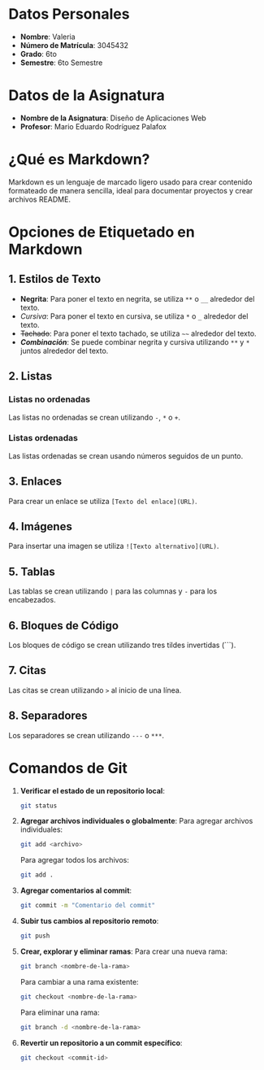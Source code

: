 # Datos Personales
- **Nombre**: Valeria
- **Número de Matrícula**: 3045432
- **Grado**: 6to
- **Semestre**: 6to Semestre

# Datos de la Asignatura
- **Nombre de la Asignatura**: Diseño de Aplicaciones Web
- **Profesor**: Mario Eduardo Rodríguez Palafox

# ¿Qué es Markdown?
Markdown es un lenguaje de marcado ligero usado para crear contenido formateado de manera sencilla, ideal para documentar proyectos y crear archivos README.

# Opciones de Etiquetado en Markdown

## 1. **Estilos de Texto**
- **Negrita**: Para poner el texto en negrita, se utiliza `**` o `__` alrededor del texto.
- *Cursiva*: Para poner el texto en cursiva, se utiliza `*` o `_` alrededor del texto.
- ~~Tachado~~: Para poner el texto tachado, se utiliza `~~` alrededor del texto.
- **_Combinación_**: Se puede combinar negrita y cursiva utilizando `**` y `*` juntos alrededor del texto.

## 2. **Listas**
### Listas no ordenadas
Las listas no ordenadas se crean utilizando `-`, `*` o `+`.

### Listas ordenadas
Las listas ordenadas se crean usando números seguidos de un punto.

## 3. **Enlaces**
Para crear un enlace se utiliza `[Texto del enlace](URL)`.

## 4. **Imágenes**
Para insertar una imagen se utiliza `![Texto alternativo](URL)`.

## 5. **Tablas**
Las tablas se crean utilizando `|` para las columnas y `-` para los encabezados.

## 6. **Bloques de Código**
Los bloques de código se crean utilizando tres tildes invertidas (\`\`\`).

## 7. **Citas**
Las citas se crean utilizando `>` al inicio de una línea.

## 8. **Separadores**
Los separadores se crean utilizando `---` o `***`.

# Comandos de Git

1. **Verificar el estado de un repositorio local**:
   ```bash
   git status
   ```

2. **Agregar archivos individuales o globalmente**:
   Para agregar archivos individuales:
   ```bash
   git add <archivo>
   ```
   Para agregar todos los archivos:
   ```bash
   git add .
   ```

3. **Agregar comentarios al commit**:
   ```bash
   git commit -m "Comentario del commit"
   ```

4. **Subir tus cambios al repositorio remoto**:
   ```bash
   git push
   ```

5. **Crear, explorar y eliminar ramas**:
   Para crear una nueva rama:
   ```bash
   git branch <nombre-de-la-rama>
   ```
   Para cambiar a una rama existente:
   ```bash
   git checkout <nombre-de-la-rama>
   ```
   Para eliminar una rama:
   ```bash
   git branch -d <nombre-de-la-rama>
   ```

6. **Revertir un repositorio a un commit específico**:
   ```bash
   git checkout <commit-id>
   ```

